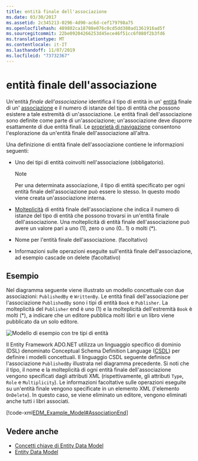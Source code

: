 ```yaml
---
title: entità finale dell'associazione
ms.date: 03/30/2017
ms.assetid: 2c345213-0296-4d90-ac6d-cef179798a75
ms.openlocfilehash: 489802ca18708e076c0cd5dd380ad1361916ad5f
ms.sourcegitcommit: 22be09204266253d45ece46f51cc6f080f2b3fd6
ms.translationtype: MT
ms.contentlocale: it-IT
ms.lasthandoff: 11/07/2019
ms.locfileid: "73732367"
---
```

# <a name="association-end"></a>entità finale dell'associazione
Un'entità *finale dell'associazione* identifica il tipo di entità in un' [entità](entity-type.md) finale di un' [associazione](association-type.md) e il numero di istanze del tipo di entità che possono esistere a tale estremità di un'associazione. Le entità finali dell'associazione sono definite come parte di un'associazione; un'associazione deve disporre esattamente di due entità finali. Le [proprietà di navigazione](navigation-property.md) consentono l'esplorazione da un'entità finale dell'associazione all'altra.  
  
 Una definizione di entità finale dell'associazione contiene le informazioni seguenti:  
  
- Uno dei tipi di entità coinvolti nell'associazione (obbligatorio).  
  
    > [!NOTE]
    > Per una determinata associazione, il tipo di entità specificato per ogni entità finale dell'associazione può essere lo stesso. In questo modo viene creata un'associazione interna.  
  
- [Molteplicità](association-end-multiplicity.md) di entità finale dell'associazione che indica il numero di istanze del tipo di entità che possono trovarsi in un'entità finale dell'associazione. Una molteplicità di entità finale dell'associazione può avere un valore pari a uno (1), zero o uno (0.. 1) o molti (\*).  
  
- Nome per l'entità finale dell'associazione. (facoltativo)  
  
- Informazioni sulle operazioni eseguite sull'entità finale dell'associazione, ad esempio cascade on delete (facoltativo)  
  
## <a name="example"></a>Esempio  
 Nel diagramma seguente viene illustrato un modello concettuale con due associazioni: `PublishedBy` e `WrittenBy`. Le entità finali dell'associazione per l'associazione `PublishedBy` sono i tipi di entità `Book` e `Publisher`. La molteplicità del `Publisher` end è uno (1) e la molteplicità dell'estremità `Book` è molti (\*), a indicare che un editore pubblica molti libri e un libro viene pubblicato da un solo editore.  
  
 ![Modello di esempio con tre tipi di entità](./media/association-end/example-model-three-entity-types.gif)  
  
 Il Entity Framework ADO.NET utilizza un linguaggio specifico di dominio (DSL) denominato Conceptual Schema Definition Language ([CSDL](/ef/ef6/modeling/designer/advanced/edmx/csdl-spec)) per definire i modelli concettuali. Il linguaggio CSDL seguente definisce l'associazione `PublishedBy` illustrata nel diagramma precedente. Si noti che il tipo, il nome e la molteplicità di ogni entità finale dell'associazione vengono specificati dagli attributi XML (rispettivamente, gli attributi `Type`, `Role` e `Multiplicity`). Le informazioni facoltative sulle operazioni eseguite su un'entità finale vengono specificate in un elemento XML (l'elemento `OnDelete`). In questo caso, se viene eliminato un editore, vengono eliminati anche tutti i libri associati.  
  
 [!code-xml[EDM_Example_Model#AssociationEnd](../../../../samples/snippets/xml/VS_Snippets_Data/edm_example_model/xml/books3.edmx#associationend)]  
  
## <a name="see-also"></a>Vedere anche

- [Concetti chiave di Entity Data Model](entity-data-model-key-concepts.md)
- [Entity Data Model](entity-data-model.md)
